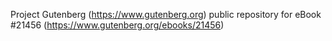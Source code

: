 Project Gutenberg (https://www.gutenberg.org) public repository for eBook #21456 (https://www.gutenberg.org/ebooks/21456)
